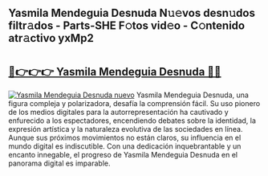 ## Yasmila Mendeguia Desnuda N𝚞𝚎vos desn𝚞dos filtr𝚊dos - Parts-SHE F𝚘tos vid𝚎o - C𝚘ntenido atr𝚊ctivo yxMp2

# <h2><a href="http://mb6l88.tromn.icu/?c=Yasmila+Mendeguia+Desnuda">🔗👉👉👉 Yasmila Mendeguia Desnuda 🔗🔗</a></h2>

[![Yasmila Mendeguia Desnuda nuevo](https://i.imgur.com/pEAQMta.gif)](http://mb6l88.tromn.icu/?c=Yasmila+Mendeguia+Desnuda)
Yasmila Mendeguia Desnuda, una figura compleja y polarizadora, desafía la comprensión fácil. Su uso pionero de los medios digitales para la autorrepresentación ha cautivado y enfurecido a los espectadores, encendiendo debates sobre la identidad, la expresión artística y la naturaleza evolutiva de las sociedades en línea. Aunque sus próximos movimientos no están claros, su influencia en el mundo digital es indiscutible. Con una dedicación inquebrantable y un encanto innegable, el progreso de Yasmila Mendeguia Desnuda en el panorama digital es imparable.
